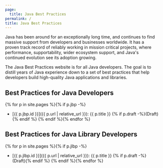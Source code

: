 ```yaml
---
page:
  title: Java Best Practices
permalink: /
title: Java Best Practices
---
```


Java has been around for an exceptionally long time, and continues to find massive support from developers and businesses worldwide. It has a proven track record of reliably working in mission critical projects, where performance, supportability, wider ecosystem support, and Java's continued evolution see its adoption growing.

The Java Best Practices website is for all Java developers. The goal is to distill years of Java experience down to a set of best practices that help developers build high-quality Java applications and libraries.

## Best Practices for Java Developers

{% for p in site.pages %}{% if p.jbp -%}
- [{{ p.jbp.id }}]({{ p.url | relative_url }}): {{ p.title }} {% if p.draft -%}(Draft){% endif %}
{% endif %}{% endfor %}

## Best Practices for Java Library Developers

{% for p in site.pages %}{% if p.jlbp -%}
- [{{ p.jlbp.id }}]({{ p.url | relative_url }}): {{ p.title }} {% if p.draft -%}(Draft){% endif %}
{% endif %}{% endfor %}